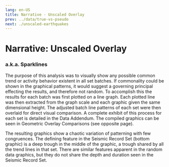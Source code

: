 ```yaml
---
lang: en-US
title: Narrative - Unscaled Overlay
prev: ../data/true-vs-pseudo
next: ./unscaled-earthquakes
---
```


# Narrative: Unscaled Overlay

### a.k.a. Sparklines

The purpose of this analysis was to visually show any possible common trend or activity behavior existent in all set batches. If commonality could be shown in the graphical patterns, it would suggest a governing principal effecting the results, and therefore not random. To accomplish this the results for each batch was first plotted on a line graph. Each plotted line was then extracted from the graph scale and each graphic given the same dimensional height. The adjusted batch line patterns of each set were then overlaid for direct visual comparison. A complete exhibit of this process for each set is detailed in the Data Addendum. The compiled graphics can be seen in Geometric Overlay Comparisons (see opposite page).

The resulting graphics show a chaotic variation of patterning with few congruences. The defining feature in the Seismic Record Set (bottom graphic) is a deep trough in the middle of the graphic, a trough shared by all the trend lines in that set. There are similar features apparent in the random data graphics, but they do not share the depth and duration seen in the Seismic Record Set.
